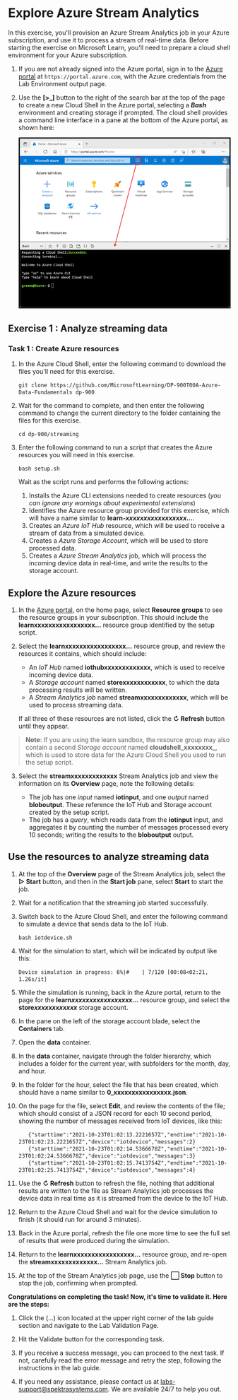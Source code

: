 # Explore Azure Stream Analytics

In this exercise, you'll provision an Azure Stream Analytics job in your Azure subscription, and use it to process a stream of real-time data.
Before starting the exercise on Microsoft Learn, you'll need to prepare a cloud shell environment for your Azure subscription.

1. If you are not already signed into the Azure portal, sign in to the  [Azure portal](https://portal.azure.com/)  at  `https://portal.azure.com`, with the Azure credentials from the Lab Environment output page. 
    
2.  Use the  **[>_]**  button to the right of the search bar at the top of the page to create a new Cloud Shell in the Azure portal, selecting a  _**Bash**_  environment and creating storage if prompted. The cloud shell provides a command line interface in a pane at the bottom of the Azure portal, as shown here:
    
    ![Azure portal with a cloud shell pane](images/cloud-shell.png)
    

## Exercise 1 : Analyze streaming data

### Task 1 : Create Azure resources

1.  In the Azure Cloud Shell, enter the following command to download the files you'll need for this exercise.
    

    ```
    git clone https://github.com/MicrosoftLearning/DP-900T00A-Azure-Data-Fundamentals dp-900
    
    ```
    
2.  Wait for the command to complete, and then enter the following command to change the current directory to the folder containing the files for this exercise.
    

    
    ```
    cd dp-900/streaming
    
    ```
    
3.  Enter the following command to run a script that creates the Azure resources you will need in this exercise.
    

    
    ```
    bash setup.sh
    
    ```
    
    Wait as the script runs and performs the following actions:
    
    1.  Installs the Azure CLI extensions needed to create resources (_you can ignore any warnings about experimental extensions_)
    2.  Identifies the Azure resource group provided for this exercise, which will have a name similar to  **learn-_xxxxxxxxxxxxxxxxx..._**.
    3.  Creates an  _Azure IoT Hub_  resource, which will be used to receive a stream of data from a simulated device.
    4.  Creates a  _Azure Storage Account_, which will be used to store processed data.
    5.  Creates a  _Azure Stream Analytics_  job, which will process the incoming device data in real-time, and write the results to the storage account.

## Explore the Azure resources

1.  In the  [Azure portal](https://portal.azure.com/), on the home page, select  **Resource groups**  to see the resource groups in your subscription. This should include the  ****learnxxxxxxxxxxxxxxxxx...**** resource group identified by the setup script.
    
2.  Select the  ****learnxxxxxxxxxxxxxxxxx...****  resource group, and review the resources it contains, which should include:
    
    -   An  _IoT Hub_  named  **iothubxxxxxxxxxxxxx**, which is used to receive incoming device data.
    -   A  _Storage account_  named  **storexxxxxxxxxxxx**, to which the data processing results will be written.
    -   A  _Stream Analytics job_  named  **streamxxxxxxxxxxxxx**, which will be used to process streaming data.
    
    If all three of these resources are not listed, click the  **↻ Refresh**  button until they appear.
    
> **Note**: If you are using the learn sandbox, the resource group may also contain a second  _Storage account_  named  **cloudshell_xxxxxxxx_**, which is used to store data for the Azure Cloud Shell you used to run the setup script.
    
3.  Select the **streamxxxxxxxxxxxxx**  Stream Analytics job and view the information on its  **Overview**  page, note the following details:
    
    -   The job has one  _input_  named  **iotinput**, and one  _output_  named  **bloboutput**. These reference the IoT Hub and Storage account created by the setup script.
    -   The job has a  _query_, which reads data from the  **iotinput**  input, and aggregates it by counting the number of messages processed every 10 seconds; writing the results to the  **bloboutput**  output.

## Use the resources to analyze streaming data

1.  At the top of the  **Overview**  page of the Stream Analytics job, select the  **▷ Start**  button, and then in the  **Start job**  pane, select  **Start**  to start the job.
    
2.  Wait for a notification that the streaming job started successfully.
    
3.  Switch back to the Azure Cloud Shell, and enter the following command to simulate a device that sends data to the IoT Hub.
    
    ```
    bash iotdevice.sh
    
    ```  
    
4.  Wait for the simulation to start, which will be indicated by output like this:
     
    ```
    Device simulation in progress: 6%|#    | 7/120 [00:08<02:21, 1.26s/it]
    
    ```
      
5.  While the simulation is running, back in the Azure portal, return to the page for the  **learn*xxxxxxxxxxxxxxxxx...***  resource group, and select the  **store*xxxxxxxxxxxx***  storage account.
    
6.  In the pane on the left of the storage account blade, select the  **Containers**  tab.
    
7.  Open the  **data**  container.
    
8.  In the  **data**  container, navigate through the folder hierarchy, which includes a folder for the current year, with subfolders for the month, day, and hour.
    
9.  In the folder for the hour, select the file that has been created, which should have a name similar to  **0_xxxxxxxxxxxxxxxx.json**.
    
10.  On the page for the file, select  **Edit**, and review the contents of the file; which should consist of a JSON record for each 10 second period, showing the number of messages received from IoT devices, like this:
  
     
        ```
           {"starttime":"2021-10-23T01:02:13.2221657Z","endtime":"2021-10-23T01:02:23.2221657Z","device":"iotdevice","messages":2}
           {"starttime":"2021-10-23T01:02:14.5366678Z","endtime":"2021-10-23T01:02:24.5366678Z","device":"iotdevice","messages":3}
           {"starttime":"2021-10-23T01:02:15.7413754Z","endtime":"2021-10-23T01:02:25.7413754Z","device":"iotdevice","messages":4}

        ```

11.  Use the  **↻ Refresh**  button to refresh the file, nothing that additional results are written to the file as Stream Analytics job processes the device data in real time as it is streamed from the device to the IoT Hub.
    
12.  Return to the Azure Cloud Shell and wait for the device simulation to finish (it should run for around 3 minutes).
    
13.  Back in the Azure portal, refresh the file one more time to see the full set of results that were produced during the simulation.
    
14.  Return to the  **learnxxxxxxxxxxxxxxxxx...**   resource group, and re-open the  **streamxxxxxxxxxxxxx...**  Stream Analytics job.
    
15.  At the top of the Stream Analytics job page, use the  **⬜ Stop**  button to stop the job, confirming when prompted.


**Congratulations on completing the task! Now, it's time to validate it. Here are the steps:**

 1. Click the (...) icon located at the upper right corner of the lab guide section and navigate to the Lab Validation Page.
 
 2. Hit the Validate button for the corresponding task.
 
 3. If you receive a success message, you can proceed to the next task. If not, carefully read the error message and retry the step, following the instructions in the lab guide.
 
 4. If you need any assistance, please contact us at labs-support@spektrasystems.com. We are available 24/7 to help you out.
